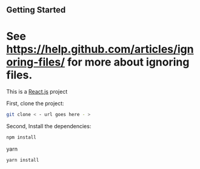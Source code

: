 ## Getting Started

# See https://help.github.com/articles/ignoring-files/ for more about ignoring files.
This is a [React.js](https://react.dev/) project


First, clone the project:

```bash
git clone < - url goes here - >
```

Second, Install the dependencies:

```bash
npm install
```
yarn

```bash
yarn install
```